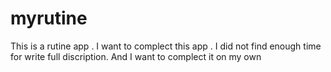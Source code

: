 # myrutine

This is a rutine app . I want to complect this app . I did not find enough time for write full discription.
And I want to complect it on my own


